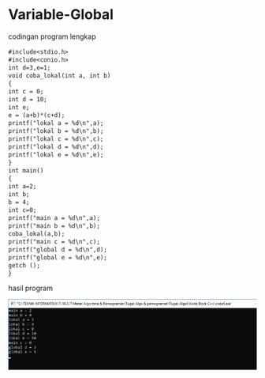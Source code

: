 # Variable-Global

codingan program lengkap

    #include<stdio.h>
    #include<conio.h>
    int d=3,e=1;
    void coba_lokal(int a, int b)
    {
    int c = 0;
    int d = 10;
    int e;
    e = (a+b)*(c+d);
    printf("lokal a = %d\n",a);
    printf("lokal b = %d\n",b);
    printf("lokal c = %d\n",c);
    printf("lokal d = %d\n",d);
    printf("lokal e = %d\n",e);
    }
    int main()
    {
    int a=2;
    int b;
    b = 4;
    int c=0;
    printf("main a = %d\n",a);
    printf("main b = %d\n",b);
    coba_lokal(a,b);
    printf("main c = %d\n",c);
    printf("global d = %d\n",d);
    printf("global e = %d\n",e);
    getch ();
    }

hasil program

![img](https://github.com/FirdausPratama/Variable-Global/blob/master/Variabel%20Global%20algo8.png?raw=true)
